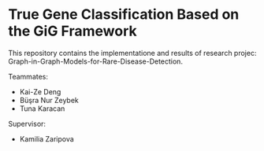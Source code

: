 # True Gene Classification Based on the GiG Framework
This repository contains the implementatione and results of research projec: Graph-in-Graph-Models-for-Rare-Disease-Detection.

Teammates:
* Kai-Ze Deng
* Büşra Nur Zeybek
* Tuna Karacan

Supervisor:
* Kamilia Zaripova
